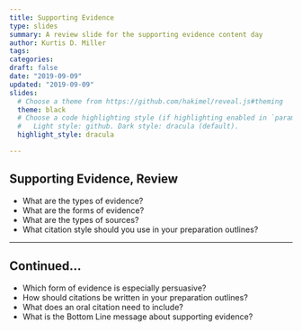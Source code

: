 ```yaml
---
title: Supporting Evidence
type: slides
summary: A review slide for the supporting evidence content day
author: Kurtis D. Miller
tags:
categories: 
draft: false
date: "2019-09-09"
updated: "2019-09-09"
slides:
  # Choose a theme from https://github.com/hakimel/reveal.js#theming
  theme: black
  # Choose a code highlighting style (if highlighting enabled in `params.toml`)
  #   Light style: github. Dark style: dracula (default).
  highlight_style: dracula

---
```


Supporting Evidence, Review
---------------------------

* What are the types of evidence?
* What are the forms of evidence?
* What are the types of sources?
* What citation style should you use in your preparation outlines?

---

Continued...
------------

* Which form of evidence is especially persuasive?
* How should citations be written in your preparation outlines?
* What does an oral citation need to include?
* What is the Bottom Line message about supporting evidence?

